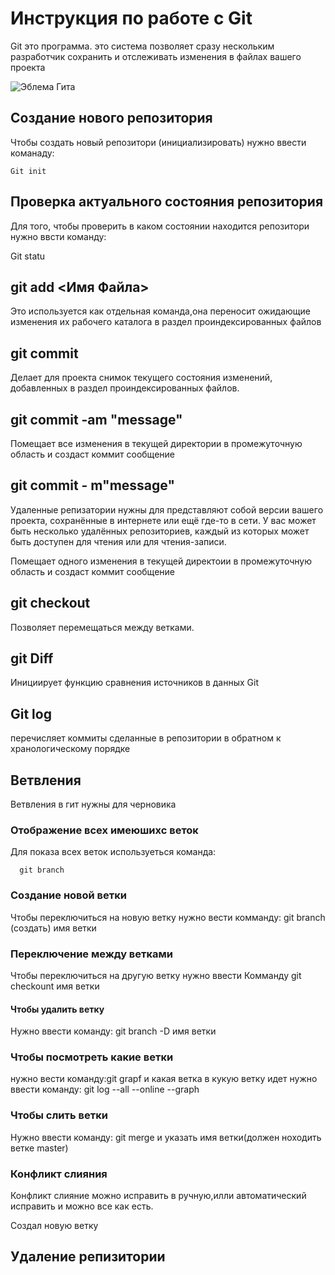 # Инструкция по работе с Git

  Git это программа. это система позволяет сразу нескольким разработчик сохранить и отслеживать изменения в файлах вашего проекта


 ![Эблема Гита](images.jpg)

  ## Создание нового репозитория

  Чтобы создать новый репозитори (инициализировать)            нужно  ввести команаду:

    Git init

 ## Проверка актуального состояния           репозитория

 Для того, чтобы проверить в каком состоянии находится репозитори нужно ввсти команду:

   Git statu


  ## git add <Имя Файла>

  Это используется как отдельная команда,она переносит ожидающие изменения их рабочего каталога в раздел проиндексированных файлов

  ## git commit 

  Делает для проекта снимок текущего состояния изменений, добавленных в раздел проиндексированных файлов.          

  ## git commit -am "message"

  Помещает все изменения в текущей директории в промежуточную область и создаст коммит сообщение

 ## git commit - m"message"
 Удаленные репизатории нужны для представляют собой версии вашего проекта, сохранённые в интернете или ещё где-то в сети. У вас может быть несколько удалённых репозиториев, каждый из которых может быть доступен для чтения или для чтения-записи.

 Помещает одного изменения в текущей директоии в промежуточную область и создаст коммит сообщение

 ## git checkout

 Позволяет перемещаться между ветками.

 ## git Diff

Инициирует функцию сравнения источников в данных Git

 ## Git log

  перечисляет коммиты сделанные в репозитории в обратном к хранологическому порядке  

  ## Ветвления

  Ветвления в гит нужны для черновика 

  ### Отображение всех имеюшихс веток 
  Для показа  всех веток используеться команда:
   
      git branch
      
  ### Создание новой ветки   
  Чтобы переключиться на новую ветку нужно вести комманду:
   git branch (создать) имя ветки

  ### Переключение между ветками

  Чтобы переключиться на другую ветку нужно ввести Комманду         git checkount имя ветки

 #### Чтобы удалить ветку

 Нужно ввести команду: git branch -D имя ветки

 ### Чтобы посмотреть какие ветки
 нужно вести команду:git grapf и какая ветка в кукую ветку идет нужно ввести команду: git log --all --online --graph

 ### Чтобы слить ветки
 Нужно ввести команду: git merge и указать имя ветки(должен ноходить ветке master)

 ### Конфликт слияния
  Конфликт слияние можно исправить в ручную,илли автоматический исправить и можно все как есть.

  Создал новую ветку 

   ## Удаление репизитории
   
